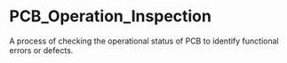 # PCB_Operation_Inspection 
A process of checking the operational status of PCB to identify functional errors or defects.

